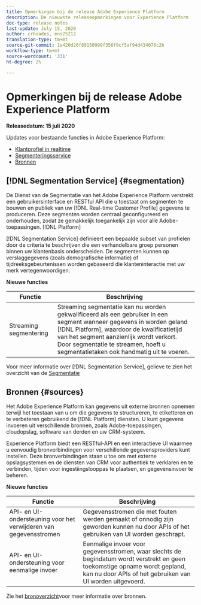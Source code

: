 ```yaml
---
title: Opmerkingen bij de release Adobe Experience Platform
description: De nieuwste releaseopmerkingen voor Experience Platform
doc-type: release notes
last-update: July 15, 2020
author: crhoades, ens25212
translation-type: tm+mt
source-git-commit: 1e420d26f89150999f356f9cf5af94d434076c2b
workflow-type: tm+mt
source-wordcount: '331'
ht-degree: 2%

---
```



# Opmerkingen bij de release Adobe Experience Platform

**Releasedatum: 15 juli 2020**

Updates voor bestaande functies in Adobe Experience Platform:

<!-- - [Data Governance](#governance) -->
- [Klantprofiel in realtime](#profile)
- [Segmenteringsservice](#segmentation)
- [Bronnen](#sources)

<!-- ## [!DNL Data Governance] {#governance}

Adobe Experience Platform Data Governance is a series of strategies and technologies used to manage customer data and ensure compliance with regulations, restrictions, and policies applicable to data usage. It plays a key role within [!DNL Experience Platform] at various levels, including cataloging, data lineage, data usage labeling, data access policies, and access control on data for marketing actions.

**New features**

| Feature    | Description  |
| -----------| ---------- |
| Automatic policy enforcement in [!DNL Real-time Customer Data Platform] | Data usage policies are now automatically enforced in [!DNL Real-time CDP] when violating actions occur, including activating segments to destinations. When a policy violation is triggered, users get real-time visibility into usage restrictions within the activation workflow, indicating what data they cannot use and why.<br><br>See the section on [enforcing data usage compliance](../../rtcdp/privacy/data-governance-overview.md#enforce-data-usage-compliance) within the overview on [!DNL Data Governance] in [!DNL Real-time CDP] for more information. |
| Adobe Audience Manager integration | Any segments that are shared with [!DNL Audience Manager] from [!DNL Platform] inherit any applied data usage labels as [!DNL Data Export Controls], and vice versa. See the [!DNL Audience Manager] documentation for specific [mappings between usage labels and Data Export Controls](https://docs.adobe.com/content/help/en/audience-manager/user-guide/implementation-integration-guides/integration-experience-platform/aam-aep-audience-sharing.html#aam-data-export-control-in-aep). |
| Custom data usage labels | You can now create custom data usage labels using the Policy Service API or in the UI. See the [labels overview](../../data-governance/labels/overview.md) for more information. |

See the [Data Governance overview](../../data-governance/home.md) for more information on the service.

## [!DNL Real-time Customer Profile] {#profile}

Adobe Experience Platform enables you to drive coordinated, consistent, and relevant experiences for your customers no matter where or when they interact with your brand. With [!DNL Real-time Customer Profile], you can see a holistic view of each individual customer that combines data from multiple channels, including online, offline, CRM, and third party data. [!DNL Profile] allows you to consolidate your disparate customer data into a unified view offering an actionable, timestamped account of every customer interaction.

**New features**

| Feature | Description |
| ------- | ----------- |
| Data usage policy enforcement | In [!DNL Real-time Customer Data Platform], data usage policy violations are automatically surfaced when a violating action in the [!UICONTROL Profile] workspace is attempted. See the [release notes for Data Governance](#governance) for more information on automatic policy enforcement. | 

-->

## [!DNL Segmentation Service] {#segmentation}

De Dienst van de Segmentatie van het Adobe Experience Platform verstrekt een gebruikersinterface en RESTful API die u toestaat om segmenten te bouwen en publiek van uw [!DNL Real-time Customer Profile] gegevens te produceren. Deze segmenten worden centraal geconfigureerd en onderhouden, zodat ze gemakkelijk toegankelijk zijn voor alle Adobe-toepassingen. [!DNL Platform]

[!DNL Segmentation Service] definieert een bepaalde subset van profielen door de criteria te beschrijven die een verhandelbare groep personen binnen uw klantenbasis onderscheiden. De segmenten kunnen op verslaggegevens (zoals demografische informatie) of tijdreeksgebeurtenissen worden gebaseerd die klanteninteractie met uw merk vertegenwoordigen.

**Nieuwe functies**

| Functie | Beschrijving |
| ------- | ----------- |
| Streaming segmentering | Streaming segmentatie kan nu worden gekwalificeerd als een gebruiker in een segment wanneer gegevens in worden geland [!DNL Platform], waardoor de kwalificatietijd van het segment aanzienlijk wordt verkort. Door segmentatie te streamen, hoeft u segmentatietaken ook handmatig uit te voeren. |

<!-- | Data usage policy enforcement | In [!DNL Real-time Customer Data Platform], data usage policy violations are automatically surfaced when a violating action in the [!UICONTROL Segments] workspace is attempted. See the [release notes for Data Governance](#governance) for more information on automatic policy enforcement. | -->

Voor meer informatie over [!DNL Segmentation Service], gelieve te zien het overzicht van de [Segmentatie](../../segmentation/home.md)

## Bronnen {#sources}

Het Adobe Experience Platform kan gegevens uit externe bronnen opnemen terwijl het toestaan van u om die gegevens te structureren, te etiketteren en te verbeteren gebruikend de [!DNL Platform] diensten. U kunt gegevens invoeren uit verschillende bronnen, zoals Adobe-toepassingen, cloudopslag, software van derden en uw CRM-systeem.

Experience Platform biedt een RESTful-API en een interactieve UI waarmee u eenvoudig bronverbindingen voor verschillende gegevensproviders kunt instellen. Deze bronverbindingen staan u toe om met externe opslagsystemen en de diensten van CRM voor authentiek te verklaren en te verbinden, tijden voor ingestiingslooppas te plaatsen, en gegevensinvoer te beheren.

**Nieuwe functies**

| Functie | Beschrijving |
| ------- | ----------- |
| API- en UI-ondersteuning voor het verwijderen van gegevensstromen | Gegevensstromen die met fouten werden gemaakt of onnodig zijn geworden kunnen nu door APIs of het gebruiken van UI worden geschrapt. |
| API- en UI-ondersteuning voor eenmalige invoer | Eenmalige invoer voor gegevensstromen, waar slechts de begindatum wordt verstrekt en geen toekomstige opname wordt gepland, kan nu door APIs of het gebruiken van UI worden uitgevoerd. |

Zie het [bronoverzicht](../../sources/home.md)voor meer informatie over bronnen.

